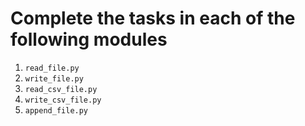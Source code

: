 # Complete the tasks in each of the following modules
1. `read_file.py`
2. `write_file.py`
3. `read_csv_file.py`
4. `write_csv_file.py`
5. `append_file.py`